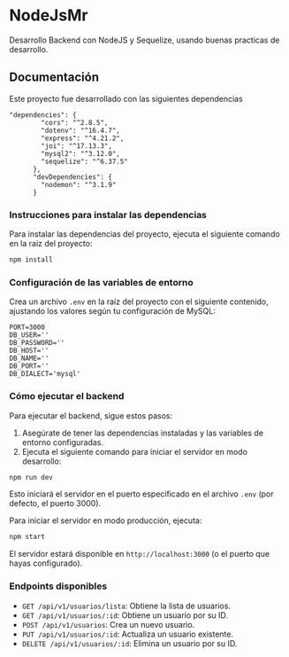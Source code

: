 
# NodeJsMr

Desarrollo Backend con NodeJS y Sequelize, usando buenas practicas de desarrollo.


## Documentación

Este proyecto fue desarrollado con las siguientes dependencias
```depencias
"dependencies": {
        "cors": "^2.8.5",
        "dotenv": "^16.4.7",
        "express": "^4.21.2",
        "joi": "^17.13.3",
        "mysql2": "^3.12.0",
        "sequelize": "^6.37.5"
      },
      "devDependencies": {
        "nodemon": "^3.1.9"
      }
```
### Instrucciones para instalar las dependencias

Para instalar las dependencias del proyecto, ejecuta el siguiente comando en la raíz del proyecto:

```sh
npm install
```

### Configuración de las variables de entorno

Crea un archivo `.env` en la raíz del proyecto con el siguiente contenido, ajustando los valores según tu configuración de MySQL:

```env
PORT=3000
DB_USER=''
DB_PASSWORD=''
DB_HOST=''
DB_NAME=''
DB_PORT=''
DB_DIALECT='mysql'
```

### Cómo ejecutar el backend

Para ejecutar el backend, sigue estos pasos:

1. Asegúrate de tener las dependencias instaladas y las variables de entorno configuradas.
2. Ejecuta el siguiente comando para iniciar el servidor en modo desarrollo:

```sh
npm run dev
```

Esto iniciará el servidor en el puerto especificado en el archivo `.env` (por defecto, el puerto 3000).

Para iniciar el servidor en modo producción, ejecuta:

```sh
npm start
```

El servidor estará disponible en `http://localhost:3000` (o el puerto que hayas configurado).

### Endpoints disponibles

- `GET /api/v1/usuarios/lista`: Obtiene la lista de usuarios.
- `GET /api/v1/usuarios/:id`: Obtiene un usuario por su ID.
- `POST /api/v1/usuarios`: Crea un nuevo usuario.
- `PUT /api/v1/usuarios/:id`: Actualiza un usuario existente.
- `DELETE /api/v1/usuarios/:id`: Elimina un usuario por su ID.
